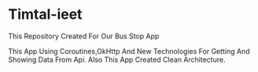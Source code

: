 # Timtal-ieet
This Repository Created For Our Bus Stop App

This App Using Coroutines,OkHttp And New Technologies For Getting And Showing Data From Api. Also This App Created Clean Architecture.

